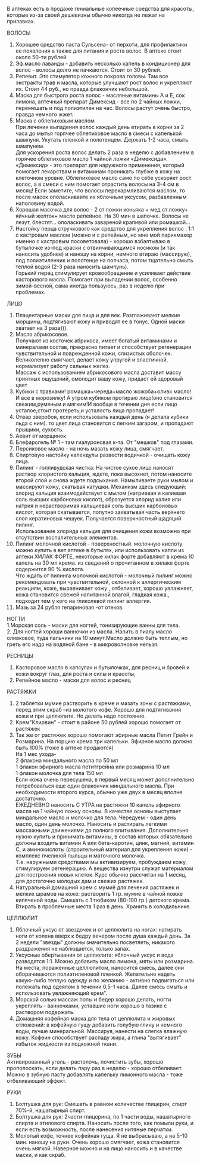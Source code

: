 В аптеках есть в продаже гениальные копеечные средства для красоты, которые из-за своей дешевизны обычно никогда не лежат на прилавках.  
  
ВОЛОСЫ  
1. Хорошее средство паста Сульсена- от перхоти, для профилактики ее появления а также для питания и роста волос. В аптеке стоит около 50-ти рублей  
2. Эф.масло лаванды - добавить несколько капель в кондиционер для волос - волосы долго не пачкаются. Стоит от 30 рублей.  
3. Репевит. Это стимулятор кожного покрова головы. Там все экстракты трав и масла, которые улучшают рост волос и укрепляют их. Стоит 44 руб., но правда флакончик небольшой.  
4. Маска для быстрого роста волос - масляные витамины А и Е, сок лимона, аптечный препарат Димексид - все по 2 чайных ложки, перемешать и под полиэтилен на час. Волосы растут очень быстро, правда немного жжет.  
5. Маска с облепиховым маслом  
При лечении выпадения волос каждый день втирать в корни за 2 часа до мытья горячее облепиховое масло в смеси с капелькой шампуня. Укутать пленкой и полотенцем. Держать 1-2 часа, смыть шампунем.  
Для ускорения роста волос делать 2 раза в неделю с добавлением в горячее облепиховое масло 1 чайной ложки «Димексида». «Димексид» - это препарат для наружного применения, который помогает лекарствам и витаминам проникать глубже в кожу на клеточном уровне. Облепиховое масло само по себе ускоряет рост волос, а в смеси с ним помогает отрастить волосы на 3-4 см в месяц! Если заметите, что волосы перекармливаются маслом, то после масок ополаскивайте их яблочным уксусом, разбавленным наполовину водой.  
6. Хорошая масочка для волос - 2 ст ложки коньяка + мед ст ложку+ яйчный желток+ масло репейное. На 30 мин в шапочке. Волосы не лезут, блестят... ополаскивать завареной крапивой или ромашкой...  
7. Настойку перца стручкового как средство для укрепления волос : 1:1 с кастровым маслом (можно и с репейным, но мне мой парикмахер именно с кастровым посоветовала) - хорошо взбалтываю в бутылочке из-под краски с отвинчивающимся носиком (и так наносить удобнее) и наношу на корни, немного втираю (массирую), под полиэтиленчик и полотенце на полчаса, потом тщательно смыть теплой водой (2-3 раза наносить шампунь).  
Горький перец стимулирует кровообращение и усиливает действие касторового масла. Помогает при выпадении волос, особенно зимой-весной, сама иногда пользуюсь, раз в неделю при проблемах.  
  
ЛИЦО  
1. Плацентарные маски для лица и для век. Разглаживают мелкие морщины, подтягивают кожу и приводят ее в тонус. Одной маски хватает на 3 раза))).  
2. Масло абрикосовое.  
Получают из косточек абрикоса, имеет богатый витаминами и минералами состав, прекрасно питает и способствует регенерации чувствительной и поврежденной кожи, слизистых оболочек. Великолепно смягчает, делает кожу упругой и эластичной, нормализует работу сальных желез.  
Массаж с использованием абрикосового масла доставит массу приятных ощущений, омолодит вашу кожу, придаст ей здоровый цвет  
3. Кубики с травками! ромашка+череда+масло жожоба+оливк масло!И все в морозилку! А утром кубиком протираю лицо!оно становится свежим,румяным и мягким!И вообще в течении дня если лицо усталое,стоит протереть,и усталость лица пропадает!  
4. Отвар зверобоя, если использовать каждый день (я делала кубики льда с ним). то цвет лица становится с легким загаром, и пропадают прыщики, сухость.  
5. Аевит от морщинок  
6. Блефарогель № 1 - там гиалуроновая к-та. От "мешков" под глазами.  
7. Персиковое масло - на ночь мазать кожу лица, смягчает.  
10. Спиртовую настойку календулы развести водичкой - очищать кожу лица.  
11. Пилинг - голливудская чистка: На чистое сухое лицо наносят раствор хлористого кальция, ждете, пока высохнет, потом наносите второй слой и снова ждете подсыхания. Намыливаете руки мылом и массируют кожу, скатывая катушки. Механизм здесь следующий: хлорид кальция взаимодействует с мылом (натриевая и калиевая соль высших карбоновых кислот), образуется хлорид калия или натрия и нерастворимая кальциевая соль высших карбоновых кислот, которая скатывается, попутно захватывая часть верхнего слоя кератиновых чешуек. Получается поверхностный щадяций пилинг.  
Использование хлорида кальция для очищения кожи возможно при отсутствии воспалительных элементов.  
13. Пилинг молочной кислотой - поверхностный. молочную кислоту можно купить в вет аптеке в бутылях, или использовать капли из аптеки ХИЛАК ФОРТЕ, некоторые хилак форте добавляют в крема 10 капель на 30 мл крема. из сведений о прочитанном в хилаке форте содержится 90 % кислота.  
Что ждать от пилинга молочной кислотой - молочный пилинг можно рекомендовать при чувствительной, склонной к аллергическим реакциям, коже, выравнивает кожу , отбеливает, хорошо увлажняет, кожа становится свежей напитанной влагой, гладкая кожа., подходит тем у кого на гликолевой пилинг аллергия.  
14. Мазь за 24 рубля гепариновая -от отеков.  
  
НОГТИ  
1.Морская соль - маски для ногтей, тонизирующие ванны для тела.  
2. Для ногтей хороши ванночки из масла. Налить в пиалу масло оливковое, туда пальчики на 10 минут.Масло должно быть теплым, но греть его надо на водяной бане - в микроволновке нельзя.  
  
РЕСНИЦЫ  
1. Касторовое масло в капсулах и бутылочках, для ресниц и бровей и кожи вокруг глаз, для роста и силы и красоты,  
2. Репейное масло - маски для волос и ресниц  
  
РАСТЯЖКИ  
1. 2 таблетки мумие растворить в креме и мазать зоны с растяжками, перед этим скраб –из молотого кофе. Хорошо для подтягивания кожи и при целлюлите. Но делать надо постоянно.  
2. Крем"Клирвин" - стоит в районе 50 рублей хорошо помогает от растяжек  
3. Так же от растяжек хорошо помогают эфирные масла Петит Грейн и Розмарина. На порцию крема три капельки. Эфирное масло должно быть 100% (тоже в аптеке продаются)  
На 1 мес ухода-  
2 флакона миндального масла по 50 мл  
1 флакон эфирного масла петитгрейна или розмарина 10 мл  
1 флакон молочка для тела 150 мл  
Если кожа очень пересушена, в первый месяц может дополнительно потребоваться еще один флакончик миндального масла. При необходимости второго курса, обычно уже двух в месяц вполне достаточно.  
ЕЖЕДНЕВНО наносить С УТРА на растяжки 10 капель эфирного масла на 1 чайную ложку основы. В качестве основы выступает миндальное масло и молочко для тела. Чередуем - один день масло, один день молочко. Наносить и растирать легкими массажными движениями до полного впитывания. Дополнительно нужно купить и принимать витамины, в состав которых обязательно должны входить витамин А или бета-каротин, цинк, магний, витамин С, и аминокислоты (строительный материал для укрепления кожи) - комплекс пчелиной пыльцы и маточного молочка.  
Т.е. наружными средствами мы активизируем, пробуждаем кожу, стимулируем регенерацию. А вещества изнутри служат материалом для построения новых клеток. Курс обычно рассчитан на 1 месяц, для достаточно молодых дам и свежих растяжек.  
4. Натуральный домашний крем с мумиё для лечения растяжек и мелких шрамов на коже: растворить 1 гр. мумие в чайной ложке кипяченой воды. Смешать с 1 тюбиком (80-100 гр.) детского крема. Втирать в проблемные места 1 раз в день. Хранить в холодильнике.  
  
ЦЕЛЛЮЛИТ  
1. Яблочный уксус от звездочек и от целлюлита на ногах: натирать ноги от колена вверх к бедру вечером после душа каждый день. За 2 недели "звезды" должны значительно посветлеть, никакого раздражения не наблюдается, только запах.  
2. Уксусные обертывания от целлюлита: яблочный уксус и вода разводятся 1:1. Можно добавить масло лимона, мяты или розмарина. На места, пораженные целлюлитом, наносится смесь, далее они оборачиваются полиэтиленовой пленкой. Желательно надеть какую-либо теплую одежду и по желанию - активно подвигаться или полежать под одеялом в течении 0,5-1 часа. Далее смесь смыть и использовать увлажняющий крем".  
3. Морской солью массаж попы и бедер хорошо делать, ногти укреплять - ванночками, уставшие ноги хорошо в тазике с раствором подержать.  
4. Домашняя кофейная маска для тела от целлюлита и жировых отложений: в кофейную гущу добавить голубую глину и немного воды, лучше минеральной. Массируя, нанести на слегка влажную кожу. Кофеин способствует распаду жира, а глина "вытягивает" избыток жидкости из подкожной ткани.  
  
ЗУБЫ  
Активированный уголь - растолочь, почистить зубы, хорошо прополоскать, если делать пару раз в неделю - хорошо отбеливает. Можно в зубную пасту добавлять капельку лимонного масла - тоже отбеливающий эффект.  
  
РУКИ  
1. Болтушка для рук: Смешать в равном количестве глицерин, спирт 70%-й, нашатырный спирт.  
2. Болтушка для рук: 2части глицерина, по 1 части воды, нашатырного спирта и этилового спирта. Наносить после того, как помыли руки, и если есть возможность, после нанесения нитяные перчатки.  
3. Молотый кофе, точнее кофейная гуща. Я не выбрасываю, а на 5-10 мин. наношу на руки. Очень хорошо смягчает, кожа становится очень мягкой. Наверное можно и на лицо наносить и в качестве маски, и как скраб.